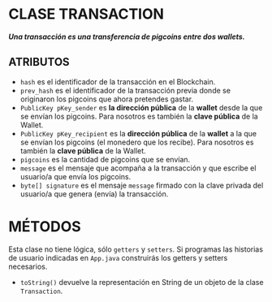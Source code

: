 # CLASE TRANSACTION

***Una transacción es una transferencia de pigcoins entre dos wallets.***

## ATRIBUTOS

- ```hash``` es el identificador de la transacción en el Blockchain.
- ```prev_hash``` es el identificador de la transacción previa donde se originaron los pigcoins que ahora pretendes gastar.
- ```PublicKey pKey_sender``` es **la dirección pública** de la **wallet** desde la que se envían los pigcoins. Para nosotros es también la **clave pública** de la Wallet.
- ```PublicKey pKey_recipient``` es la **dirección pública** de la **wallet** a la que se envían los
pigcoins (el monedero que los recibe). Para nosotros es también la **clave pública** de la Wallet.
- ```pigcoins``` es la cantidad de pigcoins que se envían.
- ```message``` es el mensaje que acompaña a la transacción y que escribe el usuario/a que envía los pigcoins.
- ```byte[] signature``` es el mensaje ```message``` firmado con la clave privada del usuario/a que genera (envía) la transacción.

# MÉTODOS

Esta clase no tiene lógica, sólo ```getters``` y ```setters```. Si programas las historias de usuario indicadas en ```App.java``` construirás los getters y setters necesarios.

- ```toString()``` devuelve la representación en String de un objeto de la clase ```Transaction```.
